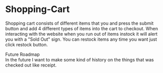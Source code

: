 # Shopping-Cart

Shopping cart consists of different items that you and press the submit button and add 4 different types of items into the cart to checkout.
When interacting with the website when you run out of items instock it will alert you with a "Sold Out" sign. 
You can restock items any time you want just click restock button.

Future Roadmap</br>
In the future I want to make some kind of history on the things that was checked out like receipt.
